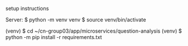 setup instructions

Server:
$ python -m venv venv
$ source venv/bin/activate

(venv) $ cd ~/cn-group03/app/microservices/question-analysis
(venv) $ python -m pip install -r requirements.txt

